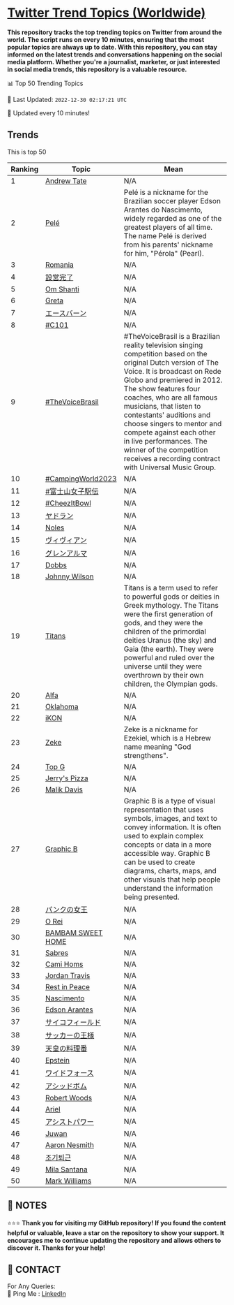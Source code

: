 [Twitter Trend Topics (Worldwide)](https://github.com/ErcinDedeoglu/Twitter-Trend-Topics)
==========

**This repository tracks the top trending topics on Twitter from around the world. 
The script runs on every 10 minutes, ensuring that the most popular topics are always up to date. 
With this repository, you can stay informed on the latest trends and conversations happening on the social media platform. 
Whether you're a journalist, marketer, or just interested in social media trends, this repository is a valuable resource.**


📊 Top 50 Trending Topics

📆 Last Updated: `2022-12-30 02:17:21 UTC`

🔧 Updated every 10 minutes!


## Trends

This is top 50

| Ranking | Topic | Mean |
| ------- | ------------ | ------------ |
| 1 | [Andrew Tate](http://twitter.com/search?q=Andrew+Tate) | N/A |
| 2 | [Pelé](http://twitter.com/search?q=Pel%c3%a9) | Pelé is a nickname for the Brazilian soccer player Edson Arantes do Nascimento, widely regarded as one of the greatest players of all time. The name Pelé is derived from his parents' nickname for him, "Pérola" (Pearl). |
| 3 | [Romania](http://twitter.com/search?q=Romania) | N/A |
| 4 | [設営完了](http://twitter.com/search?q=%e8%a8%ad%e5%96%b6%e5%ae%8c%e4%ba%86) | N/A |
| 5 | [Om Shanti](http://twitter.com/search?q=Om+Shanti) | N/A |
| 6 | [Greta](http://twitter.com/search?q=Greta) | N/A |
| 7 | [エースバーン](http://twitter.com/search?q=%e3%82%a8%e3%83%bc%e3%82%b9%e3%83%90%e3%83%bc%e3%83%b3) | N/A |
| 8 | [#C101](http://twitter.com/search?q=%23C101) | N/A |
| 9 | [#TheVoiceBrasil](http://twitter.com/search?q=%23TheVoiceBrasil) | #TheVoiceBrasil is a Brazilian reality television singing competition based on the original Dutch version of The Voice. It is broadcast on Rede Globo and premiered in 2012. The show features four coaches, who are all famous musicians, that listen to contestants' auditions and choose singers to mentor and compete against each other in live performances. The winner of the competition receives a recording contract with Universal Music Group. |
| 10 | [#CampingWorld2023](http://twitter.com/search?q=%23CampingWorld2023) | N/A |
| 11 | [#富士山女子駅伝](http://twitter.com/search?q=%23%e5%af%8c%e5%a3%ab%e5%b1%b1%e5%a5%b3%e5%ad%90%e9%a7%85%e4%bc%9d) | N/A |
| 12 | [#CheezItBowl](http://twitter.com/search?q=%23CheezItBowl) | N/A |
| 13 | [ヤドラン](http://twitter.com/search?q=%e3%83%a4%e3%83%89%e3%83%a9%e3%83%b3) | N/A |
| 14 | [Noles](http://twitter.com/search?q=Noles) | N/A |
| 15 | [ヴィヴィアン](http://twitter.com/search?q=%e3%83%b4%e3%82%a3%e3%83%b4%e3%82%a3%e3%82%a2%e3%83%b3) | N/A |
| 16 | [グレンアルマ](http://twitter.com/search?q=%e3%82%b0%e3%83%ac%e3%83%b3%e3%82%a2%e3%83%ab%e3%83%9e) | N/A |
| 17 | [Dobbs](http://twitter.com/search?q=Dobbs) | N/A |
| 18 | [Johnny Wilson](http://twitter.com/search?q=Johnny+Wilson) | N/A |
| 19 | [Titans](http://twitter.com/search?q=Titans) | Titans is a term used to refer to powerful gods or deities in Greek mythology. The Titans were the first generation of gods, and they were the children of the primordial deities Uranus (the sky) and Gaia (the earth). They were powerful and ruled over the universe until they were overthrown by their own children, the Olympian gods. |
| 20 | [Alfa](http://twitter.com/search?q=Alfa) | N/A |
| 21 | [Oklahoma](http://twitter.com/search?q=Oklahoma) | N/A |
| 22 | [iKON](http://twitter.com/search?q=iKON) | N/A |
| 23 | [Zeke](http://twitter.com/search?q=Zeke) | Zeke is a nickname for Ezekiel, which is a Hebrew name meaning "God strengthens". |
| 24 | [Top G](http://twitter.com/search?q=Top+G) | N/A |
| 25 | [Jerry's Pizza](http://twitter.com/search?q=Jerry%27s+Pizza) | N/A |
| 26 | [Malik Davis](http://twitter.com/search?q=Malik+Davis) | N/A |
| 27 | [Graphic B](http://twitter.com/search?q=Graphic+B) | Graphic B is a type of visual representation that uses symbols, images, and text to convey information. It is often used to explain complex concepts or data in a more accessible way. Graphic B can be used to create diagrams, charts, maps, and other visuals that help people understand the information being presented. |
| 28 | [パンクの女王](http://twitter.com/search?q=%e3%83%91%e3%83%b3%e3%82%af%e3%81%ae%e5%a5%b3%e7%8e%8b) | N/A |
| 29 | [O Rei](http://twitter.com/search?q=O+Rei) | N/A |
| 30 | [BAMBAM SWEET HOME](http://twitter.com/search?q=BAMBAM+SWEET+HOME) | N/A |
| 31 | [Sabres](http://twitter.com/search?q=Sabres) | N/A |
| 32 | [Cami Homs](http://twitter.com/search?q=Cami+Homs) | N/A |
| 33 | [Jordan Travis](http://twitter.com/search?q=Jordan+Travis) | N/A |
| 34 | [Rest in Peace](http://twitter.com/search?q=Rest+in+Peace) | N/A |
| 35 | [Nascimento](http://twitter.com/search?q=Nascimento) | N/A |
| 36 | [Edson Arantes](http://twitter.com/search?q=Edson+Arantes) | N/A |
| 37 | [サイコフィールド](http://twitter.com/search?q=%e3%82%b5%e3%82%a4%e3%82%b3%e3%83%95%e3%82%a3%e3%83%bc%e3%83%ab%e3%83%89) | N/A |
| 38 | [サッカーの王様](http://twitter.com/search?q=%e3%82%b5%e3%83%83%e3%82%ab%e3%83%bc%e3%81%ae%e7%8e%8b%e6%a7%98) | N/A |
| 39 | [天皇の料理番](http://twitter.com/search?q=%e5%a4%a9%e7%9a%87%e3%81%ae%e6%96%99%e7%90%86%e7%95%aa) | N/A |
| 40 | [Epstein](http://twitter.com/search?q=Epstein) | N/A |
| 41 | [ワイドフォース](http://twitter.com/search?q=%e3%83%af%e3%82%a4%e3%83%89%e3%83%95%e3%82%a9%e3%83%bc%e3%82%b9) | N/A |
| 42 | [アシッドボム](http://twitter.com/search?q=%e3%82%a2%e3%82%b7%e3%83%83%e3%83%89%e3%83%9c%e3%83%a0) | N/A |
| 43 | [Robert Woods](http://twitter.com/search?q=Robert+Woods) | N/A |
| 44 | [Ariel](http://twitter.com/search?q=Ariel) | N/A |
| 45 | [アシストパワー](http://twitter.com/search?q=%e3%82%a2%e3%82%b7%e3%82%b9%e3%83%88%e3%83%91%e3%83%af%e3%83%bc) | N/A |
| 46 | [Juwan](http://twitter.com/search?q=Juwan) | N/A |
| 47 | [Aaron Nesmith](http://twitter.com/search?q=Aaron+Nesmith) | N/A |
| 48 | [조기퇴근](http://twitter.com/search?q=%ec%a1%b0%ea%b8%b0%ed%87%b4%ea%b7%bc) | N/A |
| 49 | [Mila Santana](http://twitter.com/search?q=Mila+Santana) | N/A |
| 50 | [Mark Williams](http://twitter.com/search?q=Mark+Williams) | N/A |




## 📝 NOTES

⭐⭐⭐ **Thank you for visiting my GitHub repository! If you found the content helpful or valuable, leave a star on the repository to show your support. It encourages me to continue updating the repository and allows others to discover it. Thanks for your help!**

## 📨 CONTACT

 For Any Queries:  
            🏓 Ping Me : [LinkedIn](https://www.linkedin.com/in/ercindedeoglu/)